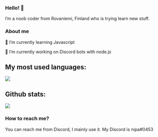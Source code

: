 ### Hello! 👋

I’m a noob coder from Rovaniemi, Finland who is trying learn new stuff.

### About me
 🌱 I’m currently learning Javascript

🔭 I’m currently working on Discord bots with node.js

## My most used languages:

<img src="https://github-readme-stats.vercel.app/api/top-langs?username=nipakn"/>

## Github stats: 

<img src="https://github-readme-stats.vercel.app/api?username=nipakn&show_icons=true"/>

### How to reach me?
 You can reach me from Discord, I mainly use it. My Discord is nipa#0453
 
 <!--
**nipakn/nipakn** is a ✨ _special_ ✨ repository because its `README.md` (this file) appears on your GitHub profile.

Here are some ideas to get you started:

- 🔭 I’m currently working on ...
- 🌱 I’m currently learning ...
- 👯 I’m looking to collaborate on ...
- 🤔 I’m looking for help with ...
- 💬 Ask me about ...
- 📫 How to reach me: ...
- 😄 Pronouns: ...
- ⚡ Fun fact: ...
-->

